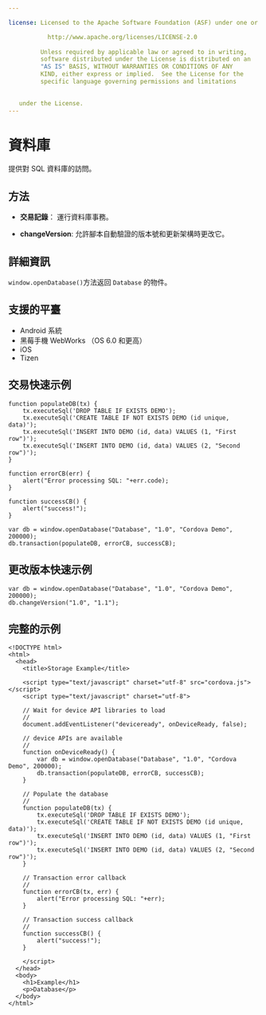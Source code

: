 ```yaml
---

license: Licensed to the Apache Software Foundation (ASF) under one or more contributor license agreements. See the NOTICE file distributed with this work for additional information regarding copyright ownership. The ASF licenses this file to you under the Apache License, Version 2.0 (the "License"); you may not use this file except in compliance with the License. You may obtain a copy of the License at

           http://www.apache.org/licenses/LICENSE-2.0
    
         Unless required by applicable law or agreed to in writing,
         software distributed under the License is distributed on an
         "AS IS" BASIS, WITHOUT WARRANTIES OR CONDITIONS OF ANY
         KIND, either express or implied.  See the License for the
         specific language governing permissions and limitations
    

   under the License.
---
```


# 資料庫

提供對 SQL 資料庫的訪問。

## 方法

*   **交易記錄**： 運行資料庫事務。

*   **changeVersion**: 允許腳本自動驗證的版本號和更新架構時更改它。

## 詳細資訊

`window.openDatabase()`方法返回 `Database` 的物件。

## 支援的平臺

*   Android 系統
*   黑莓手機 WebWorks （OS 6.0 和更高）
*   iOS
*   Tizen

## 交易快速示例

    function populateDB(tx) {
        tx.executeSql('DROP TABLE IF EXISTS DEMO');
        tx.executeSql('CREATE TABLE IF NOT EXISTS DEMO (id unique, data)');
        tx.executeSql('INSERT INTO DEMO (id, data) VALUES (1, "First row")');
        tx.executeSql('INSERT INTO DEMO (id, data) VALUES (2, "Second row")');
    }
    
    function errorCB(err) {
        alert("Error processing SQL: "+err.code);
    }
    
    function successCB() {
        alert("success!");
    }
    
    var db = window.openDatabase("Database", "1.0", "Cordova Demo", 200000);
    db.transaction(populateDB, errorCB, successCB);
    

## 更改版本快速示例

    var db = window.openDatabase("Database", "1.0", "Cordova Demo", 200000);
    db.changeVersion("1.0", "1.1");
    

## 完整的示例

    <!DOCTYPE html>
    <html>
      <head>
        <title>Storage Example</title>
    
        <script type="text/javascript" charset="utf-8" src="cordova.js"></script>
        <script type="text/javascript" charset="utf-8">
    
        // Wait for device API libraries to load
        //
        document.addEventListener("deviceready", onDeviceReady, false);
    
        // device APIs are available
        //
        function onDeviceReady() {
            var db = window.openDatabase("Database", "1.0", "Cordova Demo", 200000);
            db.transaction(populateDB, errorCB, successCB);
        }
    
        // Populate the database
        //
        function populateDB(tx) {
            tx.executeSql('DROP TABLE IF EXISTS DEMO');
            tx.executeSql('CREATE TABLE IF NOT EXISTS DEMO (id unique, data)');
            tx.executeSql('INSERT INTO DEMO (id, data) VALUES (1, "First row")');
            tx.executeSql('INSERT INTO DEMO (id, data) VALUES (2, "Second row")');
        }
    
        // Transaction error callback
        //
        function errorCB(tx, err) {
            alert("Error processing SQL: "+err);
        }
    
        // Transaction success callback
        //
        function successCB() {
            alert("success!");
        }
    
        </script>
      </head>
      <body>
        <h1>Example</h1>
        <p>Database</p>
      </body>
    </html>